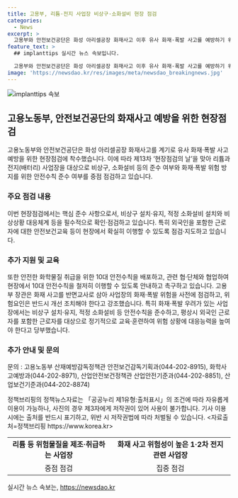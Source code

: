 ```yaml
---
title: 고용부, 리튬·전지 사업장 비상구·소화설비 현장 점검
categories:
  - News
excerpt: >
  고용부와 안전보건공단은 화성 아리셀공장 화재사고 이후 유사 화재·폭발 사고를 예방하기 위해 조치를 취하고 있다. 현장점검에서는 비상구, 소화설비 등의 준수 여부와 안전수칙 준수 여부를 중점으로 확인하고, 외국인을 포함한 근로자에 대한 안전보건교육을 강화한다. 또한 화학물질 취급을 위한 안전수칙을 지도하고 촉구한다. 고용부 장관은 화재·폭발 위험을 사전에 점검하고, 안전수칙을 준수할 것을 강조하며, 관련 기관과 협력하여 안전수칙을 이행하도록 지도하고 있다.
feature_text: >
  ## implanttips 실시간 뉴스 속보입니다.

  고용부와 안전보건공단은 화성 아리셀공장 화재사고 이후 유사 화재·폭발 사고를 예방하기 위해 조치를 취하고 있다. 현장점검에서는 비상구, 소화설비 등의 준수 여부와 안전수칙 준수 여부를 중점으로 확인하고, 외국인을 포함한 근로자에 대한 안전보건교육을 강화한다. 또한 화학물질 취급을 위한 안전수칙을 지도하고 촉구한다. 고용부 장관은 화재·폭발 위험을 사전에 점검하고, 안전수칙을 준수할 것을 강조하며, 관련 기관과 협력하여 안전수칙을 이행하도록 지도하고 있다.
image: 'https://newsdao.kr/res/images/meta/newsdao_breakingnews.jpg'
---
```


<p><img src="https://newsdao.kr/res/images/meta/newsdao_breakingnews.jpg" alt="implanttips 속보" /></p>

<h2 data-ke-size="size26">고용노동부, 안전보건공단의 화재사고 예방을 위한 현장점검</h2>

<p data-ke-size="size16">고용노동부와 안전보건공단은 화성 아리셀공장 화재사고를 계기로 유사 화재·폭발 사고 예방을 위한 현장점검에 착수했습니다. 이에 따라 제13차 ‘현장점검의 날’을 맞아 리튬과 전지(배터리) 사업장을 대상으로 비상구, 소화설비 등의 준수 여부와 화재·폭발 위험 방지를 위한 안전수칙 준수 여부를 중점 점검하고 있습니다.</p>

<h3 data-ke-size="size22">주요 점검 내용</h3>

<p data-ke-size="size16">이번 현장점검에서는 핵심 준수 사항으로서, 비상구 설치·유지, 적정 소화설비 설치와 비상상황 대응체계 등을 필수적으로 확인·점검하고 있습니다. 특히 외국인을 포함한 근로자에 대한 안전보건교육 등이 현장에서 확실히 이행할 수 있도록 점검·지도하고 있습니다.</p>

<h3 data-ke-size="size22">추가 지원 및 교육</h3>

<p data-ke-size="size16">또한 안전한 화학물질 취급을 위한 10대 안전수칙을 배포하고, 관련 협·단체와 협업하여 현장에서 10대 안전수칙을 철저히 이행할 수 있도록 안내하고 촉구하고 있습니다. 고용부 장관은 화재 사고를 반면교사로 삼아 사업장의 화재·폭발 위험을 사전에 점검하고, 위험요인은 반드시 개선 조치해야 한다고 강조했습니다. 특히 화재·폭발 우려가 있는 사업장에서는 비상구 설치·유지, 적정 소화설비 등 안전수칙을 준수하고, 평상시 외국인 근로자를 포함한 근로자를 대상으로 정기적으로 교육·훈련하여 위험 상황에 대응능력을 높여야 한다고 당부했습니다.</p>

<h3 data-ke-size="size22">추가 안내 및 문의</h3>

<p data-ke-size="size16">문의 : 고용노동부 산재예방감독정책관 안전보건감독기획과(044-202-8915), 화학사고예방과(044-202-8971), 산업안전보건정책관 산업안전기준과(044-202-8851), 산업보건기준과(044-202-8874)</p>

<p data-ke-size="size16"> 정책브리핑의 정책뉴스자료는 「공공누리 제1유형:출처표시」의 조건에 따라 자유롭게 이용이 가능하나, 사진의 경우 제3자에게 저작권이 있어 사용이 불가합니다. 기사 이용 시에는 출처를 반드시 표기하고, 위반 시 저작권법에 따라 처벌될 수 있습니다. <자료출처=정책브리핑 https://www.korea.kr></p>

<table>
   <tr>
      <td style="text-align: center; height: 17px;"><b>리튬 등 위험물질을 제조·취급하는 사업장</b></td>
      <td style="text-align: center; height: 17px;"><b>화재 사고 위험성이 높은 1·2차 전지 관련 사업장</b></td>
   </tr>
   <tr>
      <td style="text-align: center; height: 17px;">중점 점검</td>
      <td style="text-align: center; height: 17px;">집중 점검</td>
   </tr>
</table>
실시간 뉴스 속보는, <a href="https://newsdao.kr" rel="dofollow">https://newsdao.kr</a>


